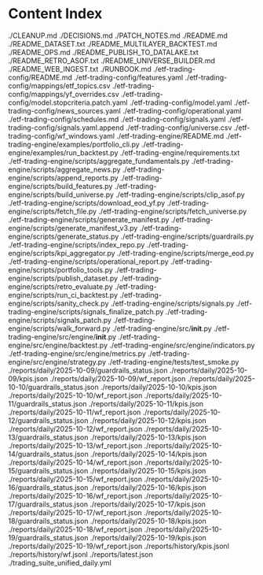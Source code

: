 # Content Index

./CLEANUP.md
./DECISIONS.md
./PATCH_NOTES.md
./README.md
./README_DATASET.txt
./README_MULTILAYER_BACKTEST.md
./README_OPS.md
./README_PUBLISH_TO_DATALAKE.txt
./README_RETRO_ASOF.txt
./README_UNIVERSE_BUILDER.md
./README_WEB_INGEST.txt
./RUNBOOK.md
./etf-trading-config/README.md
./etf-trading-config/features.yaml
./etf-trading-config/mappings/etf_topics.csv
./etf-trading-config/mappings/yf_overrides.csv
./etf-trading-config/model.stopcriteria.patch.yaml
./etf-trading-config/model.yaml
./etf-trading-config/news_sources.yaml
./etf-trading-config/operational.yaml
./etf-trading-config/schedules.md
./etf-trading-config/signals.yaml
./etf-trading-config/signals.yaml.append
./etf-trading-config/universe.csv
./etf-trading-config/wf_windows.yaml
./etf-trading-engine/README.md
./etf-trading-engine/examples/portfolio_cli.py
./etf-trading-engine/examples/run_backtest.py
./etf-trading-engine/requirements.txt
./etf-trading-engine/scripts/aggregate_fundamentals.py
./etf-trading-engine/scripts/aggregate_news.py
./etf-trading-engine/scripts/append_reports.py
./etf-trading-engine/scripts/build_features.py
./etf-trading-engine/scripts/build_universe.py
./etf-trading-engine/scripts/clip_asof.py
./etf-trading-engine/scripts/download_eod_yf.py
./etf-trading-engine/scripts/fetch_file.py
./etf-trading-engine/scripts/fetch_universe.py
./etf-trading-engine/scripts/generate_manifest.py
./etf-trading-engine/scripts/generate_manifest_v3.py
./etf-trading-engine/scripts/generate_status.py
./etf-trading-engine/scripts/guardrails.py
./etf-trading-engine/scripts/index_repo.py
./etf-trading-engine/scripts/kpi_aggregator.py
./etf-trading-engine/scripts/merge_eod.py
./etf-trading-engine/scripts/operational_report.py
./etf-trading-engine/scripts/portfolio_tools.py
./etf-trading-engine/scripts/publish_dataset.py
./etf-trading-engine/scripts/retro_evaluate.py
./etf-trading-engine/scripts/run_ci_backtest.py
./etf-trading-engine/scripts/sanity_check.py
./etf-trading-engine/scripts/signals.py
./etf-trading-engine/scripts/signals_finalize_patch.py
./etf-trading-engine/scripts/signals_patch.py
./etf-trading-engine/scripts/walk_forward.py
./etf-trading-engine/src/__init__.py
./etf-trading-engine/src/engine/__init__.py
./etf-trading-engine/src/engine/backtest.py
./etf-trading-engine/src/engine/indicators.py
./etf-trading-engine/src/engine/metrics.py
./etf-trading-engine/src/engine/strategy.py
./etf-trading-engine/tests/test_smoke.py
./reports/daily/2025-10-09/guardrails_status.json
./reports/daily/2025-10-09/kpis.json
./reports/daily/2025-10-09/wf_report.json
./reports/daily/2025-10-10/guardrails_status.json
./reports/daily/2025-10-10/kpis.json
./reports/daily/2025-10-10/wf_report.json
./reports/daily/2025-10-11/guardrails_status.json
./reports/daily/2025-10-11/kpis.json
./reports/daily/2025-10-11/wf_report.json
./reports/daily/2025-10-12/guardrails_status.json
./reports/daily/2025-10-12/kpis.json
./reports/daily/2025-10-12/wf_report.json
./reports/daily/2025-10-13/guardrails_status.json
./reports/daily/2025-10-13/kpis.json
./reports/daily/2025-10-13/wf_report.json
./reports/daily/2025-10-14/guardrails_status.json
./reports/daily/2025-10-14/kpis.json
./reports/daily/2025-10-14/wf_report.json
./reports/daily/2025-10-15/guardrails_status.json
./reports/daily/2025-10-15/kpis.json
./reports/daily/2025-10-15/wf_report.json
./reports/daily/2025-10-16/guardrails_status.json
./reports/daily/2025-10-16/kpis.json
./reports/daily/2025-10-16/wf_report.json
./reports/daily/2025-10-17/guardrails_status.json
./reports/daily/2025-10-17/kpis.json
./reports/daily/2025-10-17/wf_report.json
./reports/daily/2025-10-18/guardrails_status.json
./reports/daily/2025-10-18/kpis.json
./reports/daily/2025-10-18/wf_report.json
./reports/daily/2025-10-19/guardrails_status.json
./reports/daily/2025-10-19/kpis.json
./reports/daily/2025-10-19/wf_report.json
./reports/history/kpis.jsonl
./reports/history/wf.jsonl
./reports/latest.json
./trading_suite_unified_daily.yml
